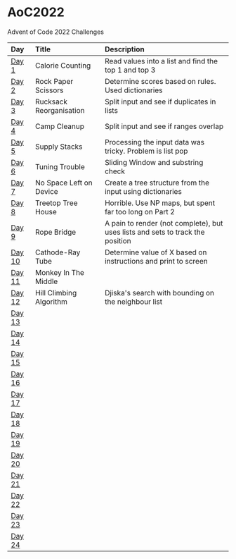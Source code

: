 # AoC2022
Advent of Code 2022 Challenges

| Day    | Title                   | Description                                                     |
|:-------|:------------------------|:----------------------------------------------------------------|
| [Day 1](https://adventofcode.com/2022/day/1)  | Calorie Counting        | Read values into a list and find the top 1 and top 3            |
| [Day 2](https://adventofcode.com/2022/day/2)  | Rock Paper Scissors     | Determine scores based on rules. Used dictionaries              |
| [Day 3](https://adventofcode.com/2022/day/3)  | Rucksack Reorganisation | Split input and see if duplicates in lists                      |
| [Day 4](https://adventofcode.com/2022/day/4)  | Camp Cleanup            | Split input and see if ranges overlap                           |
| [Day 5](https://adventofcode.com/2022/day/5)  | Supply Stacks           | Processing the input data was tricky. Problem is list pop       |
| [Day 6](https://adventofcode.com/2022/day/6)  | Tuning Trouble          | Sliding Window and substring check                              |
| [Day 7](https://adventofcode.com/2022/day/7)  | No Space Left on Device | Create a tree structure from the input using dictionaries       |
| [Day 8](https://adventofcode.com/2022/day/8)  | Treetop Tree House      | Horrible. Use NP maps, but spent far too long on Part 2         |
| [Day 9](https://adventofcode.com/2022/day/9)  | Rope Bridge             | A pain to render (not complete), but uses lists and sets to track the position |
| [Day 10](https://adventofcode.com/2022/day/10)| Cathode-Ray Tube        | Determine value of X based on instructions and print to screen  |
| [Day 11](https://adventofcode.com/2022/day/11)| Monkey In The Middle    |                                                                 |
| [Day 12](https://adventofcode.com/2022/day/12)| Hill Climbing Algorithm | Djiska's search with bounding on the neighbour list             |
| [Day 13](https://adventofcode.com/2022/day/13)|                         |                                                                 |
| [Day 14](https://adventofcode.com/2022/day/14)|                         |                                                                 |
| [Day 15](https://adventofcode.com/2022/day/15)|                         |                                                                 |
| [Day 16](https://adventofcode.com/2022/day/16)|                         |                                                                 |
| [Day 17](https://adventofcode.com/2022/day/17)|                         |                                                                 |
| [Day 18](https://adventofcode.com/2022/day/18)|                         |                                                                 |
| [Day 19](https://adventofcode.com/2022/day/19)|                         |                                                                 |
| [Day 20](https://adventofcode.com/2022/day/20)|                         |                                                                 |
| [Day 21](https://adventofcode.com/2022/day/21)|                         |                                                                 |
| [Day 22](https://adventofcode.com/2022/day/22)|                         |                                                                 |
| [Day 23](https://adventofcode.com/2022/day/23)|                         |                                                                 |
| [Day 24](https://adventofcode.com/2022/day/24)|                         |                                                                 |
